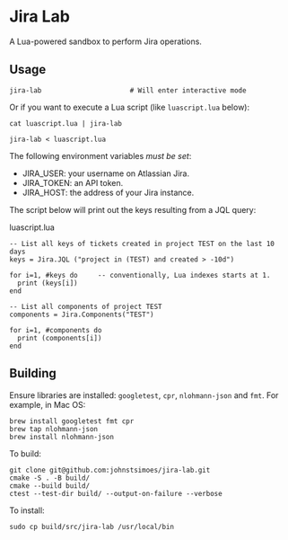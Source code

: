 # Jira Lab

A Lua-powered sandbox to perform Jira operations.

## Usage

```
jira-lab                      # Will enter interactive mode
```
Or if you want to execute a Lua script (like `luascript.lua` below):

```
cat luascript.lua | jira-lab

jira-lab < luascript.lua
```

The following environment variables *must be set*:

* JIRA_USER: your username on Atlassian Jira.
* JIRA_TOKEN: an API token.
* JIRA_HOST: the address of your Jira instance.

The script below will print out the keys resulting from a JQL query:

luascript.lua
```
-- List all keys of tickets created in project TEST on the last 10 days
keys = Jira.JQL ("project in (TEST) and created > -10d")

for i=1, #keys do     -- conventionally, Lua indexes starts at 1.
  print (keys[i])
end

-- List all components of project TEST
components = Jira.Components("TEST")

for i=1, #components do
  print (components[i])
end
```

## Building

Ensure libraries are installed: `googletest`, `cpr`, `nlohmann-json` and `fmt`. For example, in Mac OS:

```
brew install googletest fmt cpr
brew tap nlohmann-json
brew install nlohmann-json
```

To build:

```
git clone git@github.com:johnstsimoes/jira-lab.git
cmake -S . -B build/
cmake --build build/
ctest --test-dir build/ --output-on-failure --verbose
```

To install:

```
sudo cp build/src/jira-lab /usr/local/bin
```
